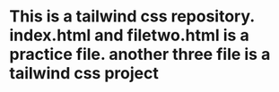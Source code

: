 # This is a tailwind css repository. index.html and filetwo.html is a practice file. another three file is a tailwind css project 